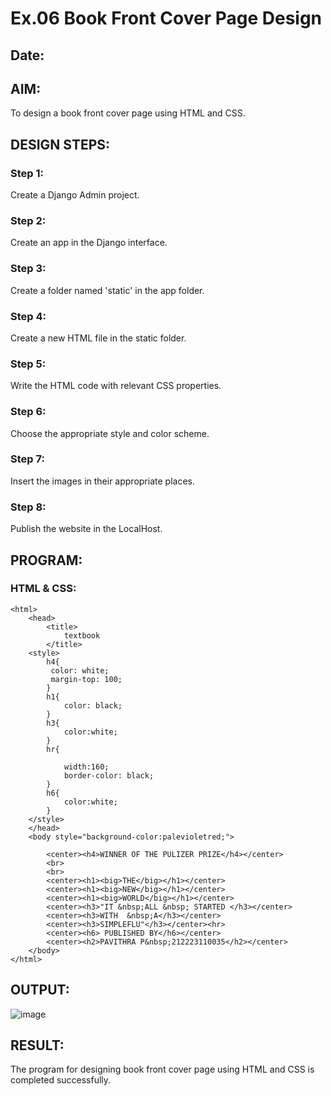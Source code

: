 # Ex.06 Book Front Cover Page Design
## Date:

## AIM:
To design a book front cover page using HTML and CSS.

## DESIGN STEPS:

### Step 1:
Create a Django Admin project.

### Step 2:
Create an app in the Django interface.

### Step 3:
Create a folder named 'static' in the app folder.

### Step 4:
Create a new HTML file in the static folder.

### Step 5:
Write the HTML code with relevant CSS properties.

### Step 6:
Choose the appropriate style and color scheme.

### Step 7:
Insert the images in their appropriate places.

### Step 8:
Publish the website in the LocalHost.

## PROGRAM:
### HTML & CSS:
```
<html>
    <head>
        <title>
            textbook
        </title>
    <style>
        h4{
         color: white;
         margin-top: 100;
        }
        h1{
            color: black;
        }
        h3{
            color:white;
        }
        hr{
           
            width:160;
            border-color: black;
        }
        h6{
            color:white;
        }
    </style>
    </head>
    <body style="background-color:palevioletred;">

        <center><h4>WINNER OF THE PULIZER PRIZE</h4></center>
        <br>
        <br>
        <center><h1><big>THE</big></h1></center>
        <center><h1><big>NEW</big></h1></center>
        <center><h1><big>WORLD</big></h1></center>
        <center><h3>"IT &nbsp;ALL &nbsp; STARTED </h3></center>
        <center><h3>WITH  &nbsp;A</h3></center>
        <center><h3>SIMPLEFLU"</h3></center><hr>
        <center><h6> PUBLISHED BY</h6></center>
        <center><h2>PAVITHRA P&nbsp;212223110035</h2></center>
    </body>
</html>
```

## OUTPUT:
![image](https://github.com/23007232/cover/assets/139115574/6c1612a4-f285-4275-afc1-66ba4b997ed4)


## RESULT:
The program for designing book front cover page using HTML and CSS is completed successfully.
